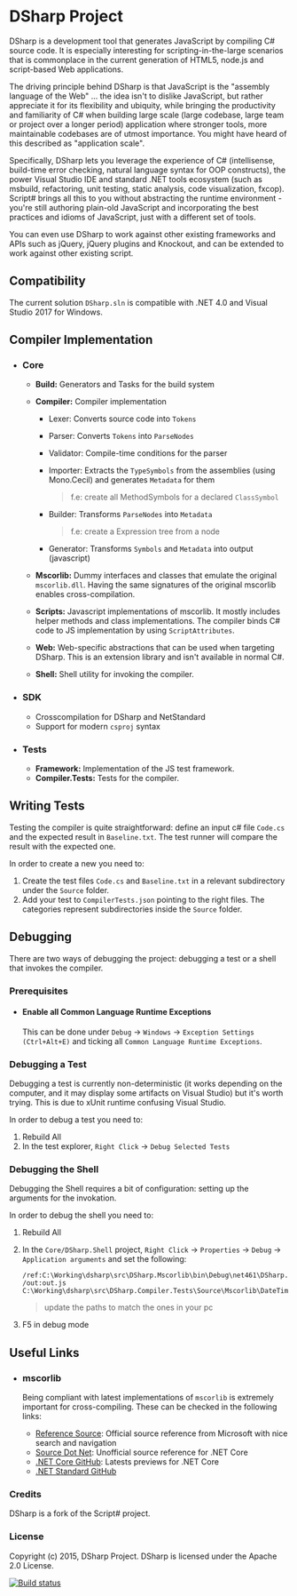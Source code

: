 # DSharp Project #

DSharp is a development tool that generates JavaScript by compiling C# source code. It is especially interesting for scripting-in-the-large scenarios that is commonplace in the current generation of HTML5, node.js and script-based Web applications.

The driving principle behind DSharp is that JavaScript is the "assembly language of the Web" ... the idea isn't to dislike JavaScript, but rather appreciate it for its flexibility and ubiquity, while bringing the productivity and familiarity of C# when building large scale (large codebase, large team or project over a longer period) application where stronger tools, more maintainable codebases are of utmost importance. You might have heard of this described as "application scale".

Specifically, DSharp lets you leverage the experience of C# (intellisense, build-time error checking, natural language syntax for OOP constructs), the power Visual Studio IDE and standard .NET tools ecosystem (such as msbuild, refactoring, unit testing, static analysis, code visualization, fxcop). Script# brings all this to you without abstracting the runtime environment - you're still authoring plain-old JavaScript and incorporating the best practices and idioms of JavaScript, just with a different set of tools.

You can even use DSharp to work against other existing frameworks and APIs such as jQuery, jQuery plugins and Knockout, and can be extended to work against other existing script.

## Compatibility ##

The current solution `DSharp.sln` is compatible with .NET 4.0 and Visual Studio 2017 for Windows.

## Compiler Implementation ##

- ### Core

    - **Build:** Generators and Tasks for the build system

    - **Compiler:** Compiler implementation

      - Lexer: Converts source code into `Tokens`

      - Parser: Converts `Tokens` into `ParseNodes`

      - Validator: Compile-time conditions for the parser

      - Importer: Extracts the `TypeSymbols` from the assemblies (using Mono.Cecil) and generates `Metadata` for them
        > f.e: create all MethodSymbols for a declared `ClassSymbol`

      - Builder: Transforms `ParseNodes` into `Metadata`
        > f.e: create a Expression tree from a node

      - Generator: Transforms `Symbols` and `Metadata` into output (javascript)

    - **Mscorlib:** Dummy interfaces and classes that emulate the original `mscorlib.dll`. Having the same signatures of the original mscorlib enables cross-compilation.

    - **Scripts:** Javascript implementations of mscorlib. It mostly includes helper methods and class implementations. The compiler binds C# code to JS implementation by using `ScriptAttributes`.

    - **Web:** Web-specific abstractions that can be used when targeting DSharp. This is an extension library and isn't available in normal C#.

    - **Shell:** Shell utility for invoking the compiler.

- ### SDK

    - Crosscompilation for DSharp and NetStandard
    - Support for modern `csproj` syntax

- ### Tests

    - **Framework:** Implementation of the JS test framework.
    - **Compiler.Tests:** Tests for the compiler.

## Writing Tests ##

Testing the compiler is quite straightforward: define an input c# file `Code.cs` and the expected result in `Baseline.txt`. The test runner will compare the result with the expected one.

In order to create a new  you need to:

1. Create the test files `Code.cs` and `Baseline.txt` in a relevant subdirectory under the `Source` folder.
2. Add your test to `CompilerTests.json` pointing to the right files. The categories represent subdirectories inside the `Source` folder.

## Debugging ##

There are two ways of debugging the project: debugging a test or a shell that invokes the compiler.

### Prerequisites ###

- #### Enable all Common Language Runtime Exceptions
  This can be done under `Debug` -> `Windows` -> `Exception Settings (Ctrl+Alt+E)` and ticking all `Common Language Runtime Exceptions`.

### Debugging a Test ###

Debugging a test is currently non-deterministic (it works depending on the computer, and it may display some artifacts on Visual Studio) but it's worth trying. This is due to xUnit runtime confusing Visual Studio.

In order to debug a test you need to:

1. Rebuild All
2. In the test explorer, `Right Click` -> `Debug Selected Tests`

### Debugging the Shell ###

Debugging the Shell requires a bit of configuration: setting up the arguments for the invokation.

In order to debug the shell you need to:

1. Rebuild All
2. In the `Core/DSharp.Shell` project, `Right Click` -> `Properties` -> `Debug` -> `Application arguments` and set the following:

    ```console
    /ref:C:\Working\dsharp\src\DSharp.Mscorlib\bin\Debug\net461\DSharp.Mscorlib.dll
    /out:out.js
    C:\Working\dsharp\src\DSharp.Compiler.Tests\Source\Mscorlib\DateTime\Code.cs
    ```
    > update the paths to match the ones in your pc
3. F5 in debug mode

## Useful Links ##

- ### mscorlib
  Being compliant with latest implementations of `mscorlib` is extremely important for cross-compiling. These can be checked in the following links:

  - [Reference Source](https://referencesource.microsoft.com/): Official source reference from Microsoft with nice search and navigation
  - [Source Dot Net](https://source.dot.net): Unofficial source reference for .NET Core
  - [.NET Core GitHub](https://github.com/dotnet/coreclr/tree/master/src/System.Private.CoreLib): Latests previews for .NET Core
  - [.NET Standard GitHub](https://github.com/dotnet/standard)

### Credits ###

DSharp is a fork of the Script# project.

### License ###
Copyright (c) 2015, DSharp Project.
DSharp is licensed under the Apache 2.0 License.

[![Build status](https://ci.appveyor.com/api/projects/status/57jvqrtyj1v3re45/branch/master?svg=true)](https://ci.appveyor.com/project/fred-perkins/dsharp/branch/master)

